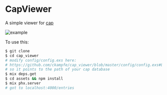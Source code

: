 # CapViewer

A simple viewer for [cap](https://github.com/ckampfe/cap)

![example](https://i.imgur.com/uMFs9ysl.png)

To use this:

```sh
$ git clone
$ cd cap_viewer
# modify config/config.exs here:
# https://github.com/ckampfe/cap_viewer/blob/master/config/config.exs#L20-L21
# so it points to the path of your cap database
$ mix deps.get
$ cd assets && npm install
$ mix phx.server
# got to localhost:4000/entries
```
